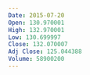 ```yaml
---
Date: 2015-07-20
Open: 130.970001
High: 132.970001
Low: 130.699997
Close: 132.070007
Adj Close: 125.044388
Volume: 58900200
---
```

